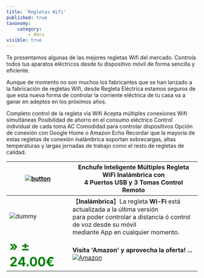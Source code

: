 ```yaml
---
title: 'Regletas Wifi'
published: true
taxonomy:
    category:
        - docs
visible: true
---
```


Te presentamos algunas de las mejores regletas Wifi del mercado. Controla todos tus aparatos eléctricos desde tu dispositivo móvil de forma sencilla y eficiente.

Aunque de momento no son muchos los fabricantes que se han lanzado a la fabricación de regletas Wifi, desde Regleta Eléctrica estamos seguros de que esta nueva forma de controlar la corriente eléctrica de tu casa va a ganar en adeptos en los próximos años.

Completo control de la regleta vía Wifi Acepta múltiples conexiones Wifi simultáneas Posibilidad de ahorro en el consumo eléctrico Control individual de cada toma AC Comodidad para controlar dispositivos Opción de conexión con Google Home o Amazon Echo Recordar que la mayoría de estas regletas de conexión inalámbrica soportan sobrecargas, altas temperaturas y largas jornadas de trabajo como el resto de regletas de calidad.

| [![button](https://dabuttonfactory.com/button.png?t=Oferta!&f=Roboto-Bold&ts=24&tc=fff&tshs=1&tshc=c00&hp=20&vp=8&c=5&bgt=gradient&bgc=900&ebgc=700)](#)   | **Enchufe Inteligente Múltiples Regleta WiFi Inalámbrica con <br />4 Puertos USB y 3 Tomas Control Remoto**   |
|-------------|-------------|
| ![dummy](https://dummyimage.com/200x200/474/fff.png&text=200x200) | 【**Inalámbrica**】La regleta **Wi-Fi** está actualizada a la última versión<br /> para poder controlar a distancia ó control de voz desde su móvil<br /> mediante App en cualquier momento. |
|  <span style="color:green; font-size:2.1em;">**» ± 24.00€**</span> | **Visita 'Amazon' y aprovecha la oferta! ...**  [![Amazon](https://images-na.ssl-images-amazon.com/images/G/01/associates/remote-buy-box/buy1.gif)](#) |


